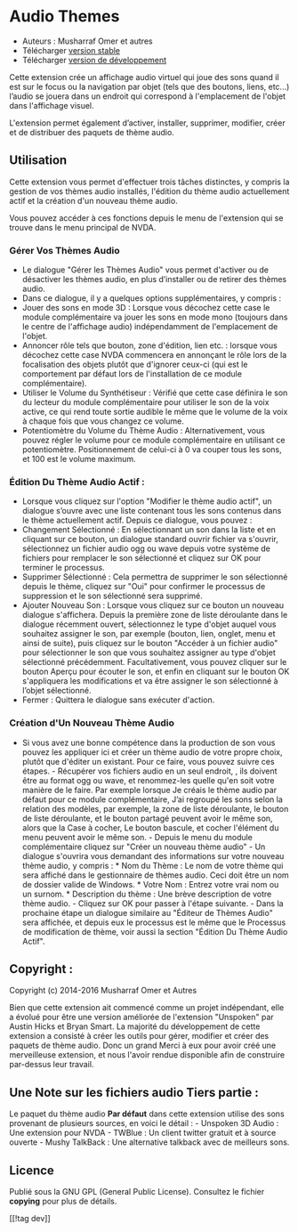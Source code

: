 # Audio Themes #

*   Auteurs : Musharraf Omer et autres
*   Télécharger [version stable][1]
*   Télécharger [version de développement][2]

Cette extension crée un affichage audio virtuel qui joue des sons quand il
est sur le focus ou la navigation par objet (tels que des boutons, liens,
etc...) l’audio se jouera dans un endroit qui correspond à l'emplacement de
l'objet dans l'affichage visuel.

L'extension permet également d’activer, installer, supprimer, modifier,
créer et de distribuer des paquets de thème audio.

## Utilisation

Cette extension vous permet d'effectuer trois tâches distinctes, y compris
la gestion de vos thèmes audio installés, l'édition du thème audio
actuellement actif et la création d'un nouveau thème audio.

Vous pouvez accéder à ces fonctions depuis le menu de l'extension qui se
trouve dans le menu principal de NVDA.

### Gérer Vos Thèmes Audio

- Le dialogue "Gérer les Thèmes Audio" vous permet d'activer ou de
  désactiver les thèmes audio, en plus d’installer ou de retirer des thèmes
  audio.
- Dans ce dialogue, il y a quelques options supplémentaires, y compris :
 - Jouer des sons en mode 3D : Lorsque vous décochez cette case le module complémentaire va jouer les sons en mode mono (toujours dans le centre de l'affichage audio) indépendamment de l'emplacement de l'objet.
 - Annoncer rôle tels que bouton, zone d'édition, lien etc. : lorsque vous décochez cette case NVDA commencera en annonçant le rôle lors de la focalisation des objets plutôt que d'ignorer  ceux-ci (qui est le comportement par défaut lors de l'installation  de ce module complémentaire).
 - Utiliser le Volume du Synthétiseur : Vérifié que cette case définira le son du lecteur du module complémentaire pour utiliser le son de la voix active, ce qui rend toute sortie audible le même que le volume de la voix à chaque fois que vous changez ce volume.
 - Potentiomètre du Volume  du Thème Audio : Alternativement, vous pouvez régler le volume pour ce module complémentaire en utilisant ce potentiomètre. Positionnement de celui-ci à 0 va couper tous les sons, et 100 est le volume maximum.

### Édition Du Thème Audio Actif :

- Lorsque vous cliquez sur l'option "Modifier le thème audio actif", un
  dialogue s’ouvre avec une liste contenant tous les sons contenus dans le
  thème actuellement actif. Depuis ce dialogue, vous pouvez :
- Changement Sélectionné : En sélectionnant un son dans la liste et en
  cliquant sur ce bouton, un dialogue standard ouvrir fichier va s'ouvrir,
  sélectionnez un fichier audio ogg ou wave depuis votre système de fichiers
  pour remplacer le son sélectionné et cliquez sur OK pour terminer le
  processus.
- Supprimer Sélectionné : Cela permettra de supprimer le son sélectionné
  depuis le thème, cliquez sur "Oui" pour confirmer le processus de
  suppression et le son sélectionné sera supprimé.
- Ajouter Nouveau Son : Lorsque vous cliquez sur ce bouton un nouveau dialogue s'affichera. Depuis la première zone de liste déroulante dans le dialogue récemment ouvert, sélectionnez le type d'objet auquel vous souhaitez assigner le son, par exemple (bouton, lien, onglet, menu et ainsi de suite), puis cliquez sur le bouton "Accéder à un fichier audio" pour sélectionner le son que vous souhaitez assigner au type d'objet sélectionné précédemment. Facultativement, vous pouvez cliquer sur le bouton Aperçu pour écouter le son, et enfin en cliquant sur le bouton OK s'appliquera les modifications et va être assigner le son sélectionné à l’objet sélectionné.
- Fermer : Quittera le dialogue sans exécuter d'action.

### Création d'Un Nouveau Thème Audio

- Si vous avez une bonne compétence dans la production de son vous pouvez
les appliquer ici et créer un thème audio de votre propre   choix, plutôt
que d'éditer un existant. Pour ce faire, vous pouvez suivre ces étapes.  -
Récupérer vos fichiers audio en un seul endroit, , ils doivent être au
format ogg ou wave, et renommez-les quelle qu'en soit votre manière de le
faire. Par exemple lorsque Je créais le thème audio par défaut pour ce
module complémentaire, J’ai regroupé les sons selon la relation des modèles,
par exemple, la zone de liste déroulante, le bouton de liste déroulante, et
le bouton partagé peuvent avoir le même son, alors que la Case à cocher, Le
bouton bascule, et cocher l'élément du menu peuvent avoir le même son.  -
Depuis le menu du module complémentaire cliquez sur "Créer un nouveau thème
audio" - Un dialogue s'ouvrira vous demandant des informations sur votre
nouveau thème audio, y compris : *	Nom du Thème : Le nom de votre thème qui
sera affiché dans le gestionnaire de thèmes audio. Ceci doit être un nom de
dossier valide de Windows.  *	Votre Nom : Entrez votre vrai nom ou un
surnom.  *	Description du thème : Une brève description de votre thème
audio.  - Cliquez sur OK pour passer à l'étape suivante.  - Dans la
prochaine étape un dialogue similaire au "Éditeur de Thèmes  Audio" sera
affichée, et depuis eux le processus est le même que le  Processus de
modification de thème, voir aussi la section "Édition Du Thème Audio Actif".

## Copyright :

Copyright (c) 2014-2016 Musharraf Omer et Autres

Bien que cette extension ait commencé comme un projet indépendant, elle a
évolué pour être une version améliorée de l'extension "Unspoken" par Austin
Hicks et Bryan Smart. La majorité du développement de cette extension a
consisté à créer les outils pour gérer, modifier et créer des paquets de
thème audio. Donc un grand Merci à eux pour avoir créé une merveilleuse
extension, et nous l'avoir rendue disponible afin de construire par-dessus
leur travail.

## Une Note sur les fichiers audio Tiers partie :

Le paquet du thème audio **Par défaut** dans cette extension utilise des
sons provenant de plusieurs sources, en voici le détail : - Unspoken 3D
Audio : Une extension pour NVDA - TWBlue : Un client  twitter gratuit et à
source ouverte - Mushy TalkBack : Une alternative talkback avec de meilleurs
sons.

## Licence
Publié sous la GNU GPL (General Public License). Consultez le fichier
**copying** pour plus de détails.

[[!tag dev]]

[1]: https://addons.nvda-project.org/files/get.php?file=ath

[2]: https://addons.nvda-project.org/files/get.php?file=ath-dev
